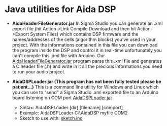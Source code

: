 # Java utilities for Aida DSP 

* __AidaHeaderFileGenerator.jar__
In Sigma Studio you can generate an .xml export file (hit Action->Link Compile Download and then hit Action->Export System Files)
which contains DSP firmware and the names/addresses of the cells (algorithm blocks) you've used in your project.
With the informations contained in this file you can download the program inside the DSP and control it in real-time 
unfortunately you can't compile this .xml file with Arduino. 
Our [AidaHeaderFileGenerator.jar](../Java/AidaHeaderFileGenerator/bin) program parse this .xml file and generates a C header file (.h) and write in it all the precious informations you need to 
run your audio project. 

* __AidaDSPLoader.jar (This program has not been fully tested please be patient...)__
This is a command line utility for Windows and Linux which
you can use to "send" a Sigma Studio .xml exported file 
to an Arduino board listening on COM port [AidaDSPLoader.jar](../Java/AidaDSPLoader/bin) 
  * Sintax: AidaDSPLoader [dir] [filename] [comport]
  * Example: AidaDSPLoader C:\AidaDSP myfile COM2
  * Sketch to use with: [sketch.ino](../Examples) 


